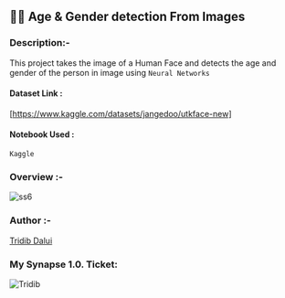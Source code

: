 ##  👨‍💻 Age & Gender detection From Images

### Description:-
This project takes the image of a Human Face and detects the age and gender of the person in image using `Neural Networks`

#### Dataset Link :
  [https://www.kaggle.com/datasets/jangedoo/utkface-new]

#### Notebook Used : 
  `Kaggle`

### Overview :-

![ss6](https://user-images.githubusercontent.com/105111251/212743773-0dac187b-dc04-4c9f-b949-b3220241cf8e.jpg)


### Author :-
[Tridib Dalui](https://github.com/TridibD004)

### My Synapse 1.0. Ticket:

![Tridib](https://user-images.githubusercontent.com/105111251/211640187-5fffd375-f04e-493a-a2ff-cd293351eefa.png)
